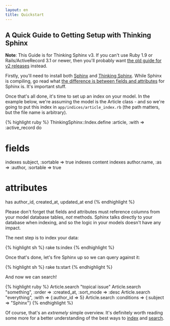 ```yaml
---
layout: en
title: Quickstart
---
```


## A Quick Guide to Getting Setup with Thinking Sphinx

<div class="note">
  <strong>Note</strong>: This Guide is for Thinking Sphinx v3. If you can't use Ruby 1.9 or Rails/ActiveRecord 3.1 or newer, then you'll probably want <a href="/quickstart_ts2.html">the old guide for v2 releases</a> instead.
</div>

Firstly, you'll need to install both [Sphinx](/installing_sphinx.html) and [Thinking Sphinx](/installing_thinking_sphinx.html). While Sphinx is compiling, go read what [the difference is between fields and attributes](/sphinx_basics.html) for Sphinx is. It's important stuff.

Once that's all done, it's time to set up an index on your model. In the example below, we're assuming the model is the Article class - and so we're going to put this index in `app/indices/article_index.rb` (the path matters, but the file name is arbitrary).

{% highlight ruby %}
ThinkingSphinx::Index.define :article, :with => :active_record do
  # fields
  indexes subject, :sortable => true
  indexes content
  indexes author.name, :as => :author, :sortable => true

  # attributes
  has author_id, created_at, updated_at
end
{% endhighlight %}

Please don't forget that fields and attributes must reference columns from your model database tables, *not* methods. Sphinx talks directly to your database when indexing, and so the logic in your models doesn't have any impact.

The next step is to index your data:

{% highlight sh %}
rake ts:index
{% endhighlight %}

Once that's done, let's fire Sphinx up so we can query against it:

{% highlight sh %}
rake ts:start
{% endhighlight %}

And now we can search!

{% highlight ruby %}
Article.search "topical issue"
Article.search "something", :order => :created_at,
  :sort_mode => :desc
Article.search "everything", :with => {:author_id => 5}
Article.search :conditions => {:subject => "Sphinx"}
{% endhighlight %}

Of course, that's an _extremely_ simple overview. It's definitely worth reading some more for a better understanding of the best ways to [index](/indexing.html) and [search](/searching.html).
